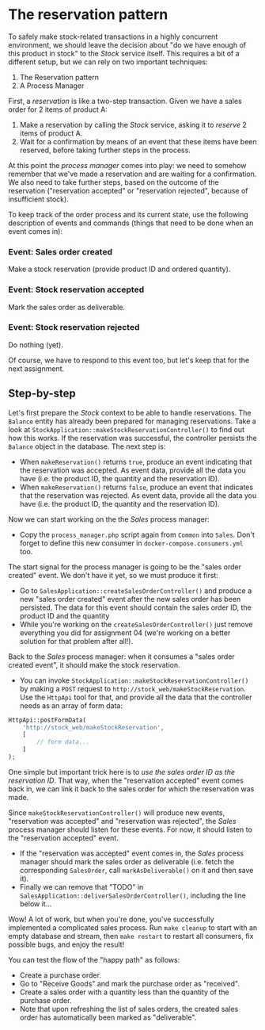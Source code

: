 # The reservation pattern

To safely make stock-related transactions in a highly concurrent environment, we should leave the decision about "do we have enough of this product in stock" to the *Stock* service itself. This requires a bit of a different setup, but we can rely on two important techniques:

1. The Reservation pattern
2. A Process Manager

First, a *reservation* is like a two-step transaction. Given we have a sales order for 2 items of product A:

1. Make a reservation by calling the *Stock* service, asking it to *reserve* 2 items of product A.
2. Wait for a confirmation by means of an event that these items have been reserved, before taking further steps in the process.

At this point the *process manager* comes into play: we need to somehow remember that we've made a reservation and are waiting for a confirmation. We also need to take further steps, based on the outcome of the reservation ("reservation accepted" or "reservation rejected", because of insufficient stock).

To keep track of the order process and its current state, use the following description of events and commands (things that need to be done when an event comes in):

### Event: Sales order created

Make a stock reservation (provide product ID and ordered quantity).

### Event: Stock reservation accepted

Mark the sales order as deliverable.

### Event: Stock reservation rejected

Do nothing (yet).

Of course, we have to respond to this event too, but let's keep that for the next assignment.

## Step-by-step

Let's first prepare the *Stock* context to be able to handle reservations. The `Balance` entity has already been prepared for managing reservations. Take a look at `StockApplication::makeStockReservationController()` to find out how this works. If the reservation was successful, the controller persists the `Balance` object in the database. The next step is:

- When `makeReservation()` returns `true`, produce an event indicating that the reservation was accepted. As event data, provide all the data you have (i.e. the product ID, the quantity and the reservation ID).
- When `makeReservation()` returns `false`, produce an event that indicates that the reservation was rejected. As event data, provide all the data you have (i.e. the product ID, the quantity and the reservation ID).

Now we can start working on the the *Sales* process manager:

- Copy the `process_manager.php` script again from `Common` into `Sales`. Don't forget to define this new consumer in `docker-compose.consumers.yml` too.

The start signal for the process manager is going to be the "sales order created" event. We don't have it yet, so we must produce it first:

- Go to `SalesApplication::createSalesOrderController()` and produce a new "sales order created" event after the new sales order has been persisted. The data for this event should contain the sales order ID, the product ID and the quantity
- While you're working on the `createSalesOrderController()` just remove everything you did for assignment 04 (we're working on a better solution for that problem after all!).

Back to the *Sales* process manager: when it consumes a "sales order created event", it should make the stock reservation.

- You can invoke `StockApplication::makeStockReservationController()` by making a `POST` request to `http://stock_web/makeStockReservation`. Use the `HttpApi` tool for that, and provide all the data that the controller  needs as an array of form data:

```php
HttpApi::postFormData(
    'http://stock_web/makeStockReservation',
    [
        // form data...
    ]
);
```

One simple but important trick here is to *use the sales order ID as the reservation ID*. That way, when the "reservation accepted" event comes back in, we can link it back to the sales order for which the reservation was made.

Since `makeStockReservationController()` will produce new events, "reservation was accepted" and "reservation was rejected", the *Sales* process manager should listen for these events. For now, it should listen to the "reservation accepted" event. 

- If the "reservation was accepted" event comes in, the *Sales* process manager should mark the sales order as deliverable (i.e. fetch the corresponding `SalesOrder`, call `markAsDeliverable()` on it and then save it).
- Finally we can remove that "TODO" in `SalesApplication::deliverSalesOrderController()`, including the line below it...

Wow! A lot of work, but when you're done, you've successfully implemented a complicated sales process. Run `make cleanup` to start with an empty database and stream, then `make restart` to restart all consumers, fix possible bugs, and enjoy the result!

You can test the flow of the "happy path" as follows:

- Create a purchase order.
- Go to "Receive Goods" and mark the purchase order as "received".
- Create a sales order with a quantity less than the quantity of the purchase order.
- Note that upon refreshing the list of sales orders, the created sales order has automatically been marked as "deliverable".
